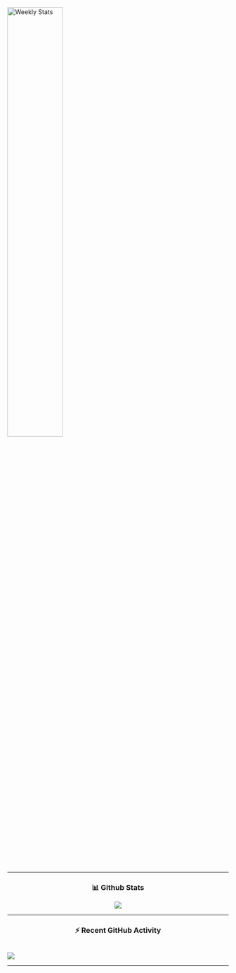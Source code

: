 <a href="https://wakatime.com/@Squiford" target="_blank">
	<img width="50%" align="center" alt="Weekly Stats" src="https://github-readme-stats.vercel.app/api/wakatime?username=Squiford&border_radius=5px&theme=dark&bg_color=1f1f1f&border_color=1f1f1f&icon_color=58a6ff&show_icons=true&disable_animations=true&custom_title=Weekly%20Stats">
</a>

----------

<h3 align="center">📊 Github Stats</h3>
<p align="center">
    <img height:"10%"
        src="https://github-readme-streak-stats.herokuapp.com/?user=Squifordl&theme=algolia&background=FFFFFF00&hide_border=true" />
</p>

----------

<h3 align="center">⚡ Recent GitHub Activity</h3>
<br />
<a href="https://github.com/Squifordl"><img
        src="https://activity-graph.herokuapp.com/graph?username=Squifordl&custom_title=Squifordl's%20Contribution%20Graph&theme=react-dark" /></a>
<br />

----------

